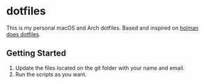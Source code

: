 # dotfiles

This is my personal macOS and Arch dotfiles. Based and inspired on <a href="https://github.com/holman/dotfiles">holman does dotfiles</a>.
## Getting Started

1. Update the files located on the git folder with your name and email.
2. Run the scripts as you want.
